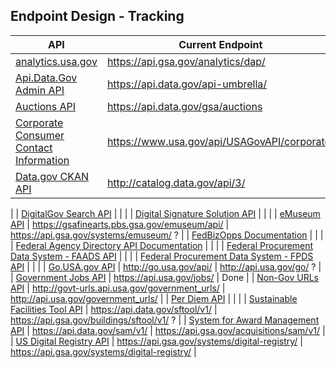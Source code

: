 
## Endpoint Design - Tracking 


| API  |  Current Endpoint |  Proposed Endpoint | 
|---|---|---|
| [analytics.usa.gov](https://analytics.usa.gov/developer) | https://api.gsa.gov/analytics/dap/ | Done |
| [Api.Data.Gov Admin API](http://api.data.gov/developer/) | https://api.data.gov/api-umbrella/ |https://api.gsa.gov/systems/api.data.gov/ ?|
| [Auctions API](http://gsa.github.io/auctions_api/) | https://api.data.gov/gsa/auctions | https://api.gsa.gov/auctions/ ?|
| [Corporate Consumer Contact Information](http://www.usa.gov/About/developer-resources/corporation-contact-directory/index.shtml) |  https://www.usa.gov/api/USAGovAPI/corporate/ | ? |
| [Data.gov CKAN API](http://www.data.gov/developers/apis) | http://catalog.data.gov/api/3/ | http://api.gsa.gov/systems/datagov/3/ ?
 |
| [DigitalGov Search API](https://search.usa.gov/login) | | |
| [Digital Signature Solution API](https://gsa.github.io/DSSAPIDocumentation/api-docs/) | | |
| [eMuseum API](http://gsa.github.io/eMuseum-API/) | https://gsafinearts.pbs.gsa.gov/emuseum/api/ |  https://api.gsa.gov/systems/emuseum/ ? |
| [FedBizOpps Documentation](https://www.fbo.gov/?s=generalinfo&mode=list&tab=list&tabmode=list&static=documentation) | | |
| [Federal Agency Directory API Documentation](http://www.usa.gov/About/developer-resources/federal-agency-directory/index.shtml) | | |
| [Federal Procurement Data System - FAADS API](https://www.fpds.gov/downloads/FAADS/FAADS-Specifications-WebServices_Integration_Specifications_V2.doc) | | |
| [Federal Procurement Data System - FPDS API](https://www.fpds.gov/downloads/FPDS-Specifications-WebServices_Integration_Specifications_V1.4.doc) |  |  | 
| [Go.USA.gov API](https://go.usa.gov/api) | http://go.usa.gov/api/ |  http://api.usa.gov/go/ ? |
| [Government Jobs API](http://search.digitalgov.gov/developer/jobs.html) |  https://api.usa.gov/jobs/ | Done |
| [Non-Gov URLs API](https://search.digitalgov.gov/developer/govt-urls.html) | http://govt-urls.api.usa.gov/government_urls/ | http://api.usa.gov/government_urls/ |
| [Per Diem API](http://gsa.gov/portal/content/162379) | | |
| [Sustainable Facilities Tool API](https://sftool.gov/developers) | https://api.data.gov/sftool/v1/ | https://api.gsa.gov/buildings/sftool/v1/ ? |
| [System for Award Management API](http://gsa.github.io/sam_api/sam/) | https://api.data.gov/sam/v1/ | https://api.gsa.gov/acquisitions/sam/v1/ |
| [US Digital Registry API](https://usdigitalregistry.digitalgov.gov/) | https://api.gsa.gov/systems/digital-registry/ | https://api.gsa.gov/systems/digital-registry/ |
